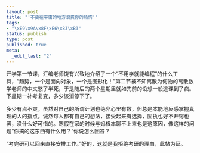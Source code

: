 ```yaml
--- 
layout: post
title: "'不要在平庸的地方浪费你的热情'"
tags: 
- "\xE9\x9A\x8F\xE6\x83\xB3"
status: publish
type: post
published: true
meta: 
  _edit_last: "2"
---
```

开学第一节课，汇编老师饶有兴致地介绍了一个“不用学就能编程”的什么工具，“趋势，一个是面向对象，一个是图形化！”第二节被不知离散为何物的离散数学老师的中文憋了半死，于是随后的两个星期里就如先前的设想一般逃课到了疯。下星期一补考复变，多少该消停下了。

多少有点不爽。虽然对自己的所谓计划也绝非心里有数，但总是本能地反感掌握真理的人的指点。诚然每人都有自己的想法，接受起来有选择，固执也好不开窍也罢，没什么好可惜的。寒假在家的时候与妈根本聊不上来也是这原因，像这样的问题“你搞的这东西有什么用？”你说怎么回答？

“考完研可以回来直接安排工作。”好的，这就是我拒绝考研的理由，此帖为证。
